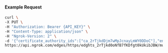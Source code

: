 <!-- Code generated for API Clients. DO NOT EDIT. -->

#### Example Request

```bash
curl \
-X PUT \
-H "Authorization: Bearer {API_KEY}" \
-H "Content-Type: application/json" \
-H "Ngrok-Version: 2" \
-d '{"certificate_authority_ids":["ca_2rTjkdDjm7wMpJcnayLmWY0DDoC"],"enabled":true}' \
https://api.ngrok.com/edges/https/edghts_2rTjkd0oNfB7fKDfgt0kUkibJBW/mutual_tls
```
